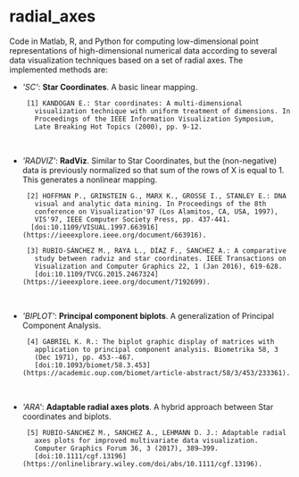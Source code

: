 # radial_axes

Code in Matlab, R, and Python for computing low-dimensional point representations of high-dimensional numerical data
according to several data visualization techniques based on a set of radial axes. The implemented methods are:

+ *'SC'*: **Star Coordinates**. A basic linear mapping.

       [1] KANDOGAN E.: Star coordinates: A multi-dimensional
         visualization technique with uniform treatment of dimensions. In
         Proceedings of the IEEE Information Visualization Symposium, 
         Late Breaking Hot Topics (2000), pp. 9-12.
		 
&nbsp;

+ *'RADVIZ'*: **RadViz**. Similar to Star Coordinates, but the (non-negative) data 
               is previously normalized so that sum of the rows of X is
               equal to 1. This generates a nonlinear mapping.

       [2] HOFFMAN P., GRINSTEIN G., MARX K., GROSSE I., STANLEY E.: DNA 
         visual and analytic data mining. In Proceedings of the 8th 
         conference on Visualization'97 (Los Alamitos, CA, USA, 1997), 
         VIS'97, IEEE Computer Society Press, pp. 437-441. 
        [doi:10.1109/VISUAL.1997.663916](https://ieeexplore.ieee.org/document/663916). 

       [3] RUBIO-SÁNCHEZ M., RAYA L., DÍAZ F., SANCHEZ A.: A comparative
         study between radviz and star coordinates. IEEE Transactions on 
         Visualization and Computer Graphics 22, 1 (Jan 2016), 619-628.
         [doi:10.1109/TVCG.2015.2467324](https://ieeexplore.ieee.org/document/7192699).
		 
&nbsp;

+ *'BIPLOT'*: **Principal component biplots**. A generalization of Principal
     Component Analysis.

       [4] GABRIEL K. R.: The biplot graphic display of matrices with 
         application to principal component analysis. Biometrika 58, 3 
         (Dec 1971), pp. 453--467. 
		 [doi:10.1093/biomet/58.3.453](https://academic.oup.com/biomet/article-abstract/58/3/453/233361).

&nbsp;

+ *'ARA'*: **Adaptable radial axes plots**. A hybrid approach between Star coordinates and biplots.

       [5] RUBIO-SÁNCHEZ M., SANCHEZ A., LEHMANN D. J.: Adaptable radial
         axes plots for improved multivariate data visualization.
         Computer Graphics Forum 36, 3 (2017), 389–399. 
         [doi:10.1111/cgf.13196](https://onlinelibrary.wiley.com/doi/abs/10.1111/cgf.13196).

